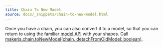 ```yaml
---
title: Chain To New Model
source: docs/_snippets/chain-to-new-model.html
---
```


Once you have a chain, you can also convert it to a model, so that you can return to using the familiar [model API](/docs/api/modules/makerjs.model.md)
with your shapes. Call [makerjs.chain.toNewModel(chain, detachFromOldModel: boolean)](/docs/api/modules/makerjs.chain.md#tonewmodel).
